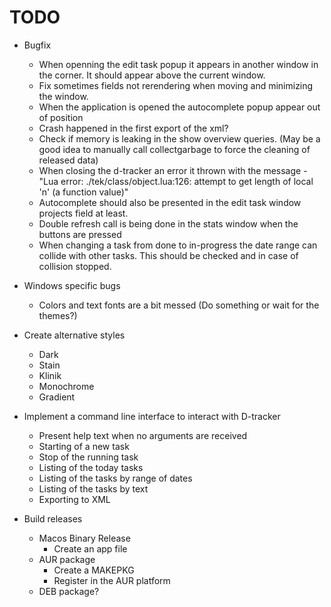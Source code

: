 # TODO

* Bugfix
    + When openning the edit task popup it appears in another window in the corner. It should appear above the current window.
    + Fix sometimes fields not rerendering when moving and minimizing the window.
    + When the application is opened the autocomplete popup appear out of position
    + Crash happened in the first export of the xml?
    + Check if memory is leaking in the show overview queries. (May be a good idea to manually call collectgarbage to force the cleaning of released data)
    + When closing the d-tracker an error it thrown with the message - "Lua error: ./tek/class/object.lua:126: attempt to get length of local 'n' (a function value)"
    + Autocomplete should also be presented in the edit task window projects field at least.
    + Double refresh call is being done in the stats window when the buttons are pressed
    + When changing a task from done to in-progress the date range can collide with other tasks. This should be checked and in case of collision stopped.

* Windows specific bugs
    + Colors and text fonts are a bit messed (Do something or wait for the themes?)

* Create alternative styles
    + Dark
    + Stain
    + Klinik
    + Monochrome
    + Gradient

* Implement a command line interface to interact with D-tracker
    + Present help text when no arguments are received
    + Starting of a new task
    + Stop of the running task
    + Listing of the today tasks
    + Listing of the tasks by range of dates
    + Listing of the tasks by text
    + Exporting to XML

* Build releases
    + Macos Binary Release
        - Create an app file
    + AUR package
        - Create a MAKEPKG
        - Register in the AUR platform
    + DEB package?

